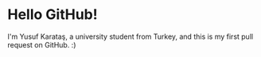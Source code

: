 # Hello GitHub!

I'm Yusuf Karataş, a university student from Turkey, and this is my first pull request on GitHub. :)

